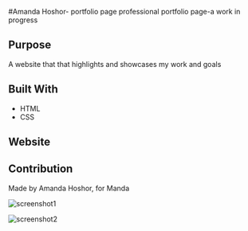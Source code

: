 #Amanda Hoshor- portfolio page
professional portfolio page-a work in progress

## Purpose
A website that that highlights and showcases my work and goals

## Built With
* HTML
* CSS

## Website


## Contribution
Made by Amanda Hoshor, for Manda


![screenshot1](https://user-images.githubusercontent.com/73262787/112757978-3ff1fa80-8fa9-11eb-8373-b8883e2353d8.png)


![screenshot2](https://user-images.githubusercontent.com/73262787/112758022-66b03100-8fa9-11eb-8e3d-f604f1ecc988.png)
